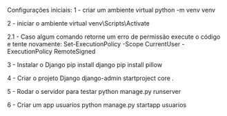 Configurações iniciais:
1 - criar um ambiente virtual
python -m venv venv

2 - iniciar o ambiente virtual
venv\Scripts\Activate

2.1 - Caso algum comando retorne um erro de permissão execute o código e tente novamente:
Set-ExecutionPolicy -Scope CurrentUser -ExecutionPolicy RemoteSigned

3 - Instalar o Django
pip install django
pip install pillow

4 - Criar o projeto Django
django-admin startproject core .

5 - Rodar o servidor para testar
python manage.py runserver

6 - Criar um app usuarios
python manage.py startapp usuarios
